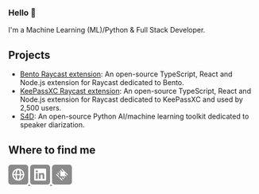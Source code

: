 ### Hello 👋

I'm a Machine Learning (ML)/Python & Full Stack Developer.


## Projects

- [Bento Raycast extension](https://www.raycast.com/pabroux/bento-me): An open-source TypeScript, React and Node.js extension for Raycast dedicated to Bento.
- [KeePassXC Raycast extension](https://www.raycast.com/pabroux/keepassxc): An open-source TypeScript, React and Node.js extension for Raycast dedicated to KeePassXC and used by 2,500 users.
- [S4D](https://pypi.org/project/s4d/): An open-source Python AI/machine learning toolkit dedicated to speaker diarization.


## Where to find me

<a href="https://pabroux.com" title="Personal Page">
  <picture>
    <img alt="Personal Page" src="https://raw.githubusercontent.com/pabroux/pabroux/master/assets/website.svg" width="40">
  </picture>
</a>
<a href="https://linkedin.com/in/pabroux" title="LinkedIn">
  <picture>
    <img alt="LinkedIn" src="https://raw.githubusercontent.com/pabroux/pabroux/master/assets/linkedin.svg" width="40">
  </picture>
</a>
<a href="https://raycast.com/pabroux" title="Raycast">
  <picture>
    <img alt="Raycast" src="https://raw.githubusercontent.com/pabroux/pabroux/master/assets/raycast.svg" width="40">
  </picture>
</a>
